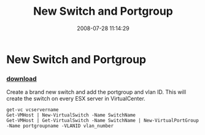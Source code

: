 ﻿---
pid:            485
poster:         jowings
title:          New Switch and Portgroup
date:           2008-07-28 11:14:29
format:         posh
parent:         0
parent:         0

---

# New Switch and Portgroup

### [download](485.ps1)

Create a brand new switch and add the portgroup and vlan ID. This will create the switch on every ESX server in VirtualCenter.

```posh
get-vc vcservername
Get-VMHost | New-VirtualSwitch -Name SwitchName
Get-VMHost | Get-VirtualSwitch -Name SwitchName | New-VirtualPortGroup -Name portgroupname -VLANID vlan_number

```
